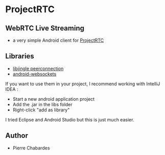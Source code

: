 # ProjectRTC

## WebRTC Live Streaming

- a very simple Android client for [ProjectRTC](https://github.com/pchab/ProjectRTC)

## Libraries

- [libjingle peerconnection](https://code.google.com/p/libjingle/)
- [android-websockets](https://github.com/koush/android-websockets)

If you want to use them in your project, I recommend working with IntelliJ IDEA :

- Start a new android application project
- Add the .jar in the libs folder
- Right-click "add as library"

I tried Eclipse and Android Studio but this is just much easier.

## Author

- Pierre Chabardes
